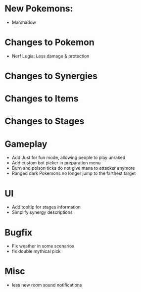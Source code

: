 # New Pokemons:
- Marshadow

# Changes to Pokemon
- Nerf Lugia: Less damage & protection

# Changes to Synergies


# Changes to Items

# Changes to Stages

# Gameplay
- Add Just for fun mode, allowing people to play unraked
- Add custom bot picker in preparation menu
- Burn and poison ticks do not give mana to attacker anymore
- Ranged dark Pokemons no longer jump to the farthest target

# UI

- Add tooltip for stages information
- Simplify synergy descriptions

# Bugfix
- Fix weather in some scenarios
- fix double mythical pick

# Misc
- less new room sound notifications


